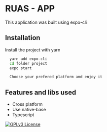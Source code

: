 
# RUAS - APP 

This application was built using expo-cli





## Installation

Install the project with yarn

```bash
  yarn add expo-cli
  cd folder project
  expo start

  Choose your prefered platform and enjoy it
```



    
## Features and libs used

- Cross platform
- Use native-base 
- Typescript



[![GPLv3 License](https://img.shields.io/badge/License-GPL%20v3-yellow.svg)](https://opensource.org/licenses/)